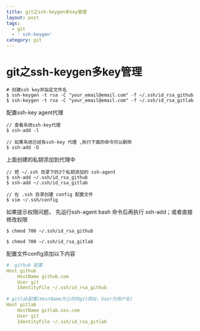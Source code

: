 ```yaml
---
title: git之ssh-keygen多key管理
layout: post
tags:
  - git
  - ' ssh-keygen'
category: git
---
```

# git之ssh-keygen多key管理

```shell
# 创建ssh key并指定文件名
$ ssh-keygen -t rsa -C "your_email@email.com" -f ~/.ssh/id_rsa_github
$ ssh-keygen -t rsa -C "your_email@email.com" -f ~/.ssh/id_rsa_gitlab
```

配置ssh-key agent代理
```shell
// 查看系统ssh-key代理
$ ssh-add -l

// 如果系统已经有ssh-key 代理 ,执行下面的命令可以删除
$ ssh-add -D
```

上面创建的私钥添加到代理中
```shell
// 把 ~/.ssh 目录下的2个私钥添加的 ssh-agent
$ ssh-add ~/.ssh/id_rsa_github
$ ssh-add ~/.ssh/id_rsa_gitlab
 
// 在 .ssh 目录创建 config 配置文件
$ vim ~/.ssh/config
```

如果提示权限问题， 先运行ssh-agent bash 命令后再执行 ssh-add；或者直接修改权限
```shell
$ chmod 700 ~/.ssh/id_rsa_github
 
$ chmod 700 ~/.ssh/id_rsa_gitlab
```

配置文件config添加以下内容
```yaml
#  github 配置
Host github
    HostName github.com
    User git
    IdentityFile ~/.ssh/id_rsa_github
 
# gitlab配置(HostName为公司的git网址，User为用户名)
Host gitlab
    HostName gitlab.xxx.com
    User git
    IdentityFile ~/.ssh/id_rsa_gitlab
```


